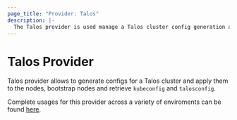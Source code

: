 ```yaml
---
page_title: "Provider: Talos"
description: |-
  The Talos provider is used manage a Talos cluster config generation and initial setup.
---
```


# Talos Provider

Talos provider allows to generate configs for a Talos cluster and apply them to the nodes, bootstrap nodes and retrieve `kubeconfig` and `talosconfig`.

Complete usages for this provider across a variety of enviroments can be found [here](https://github.com/siderolabs/contrib/tree/main/examples/terraform).